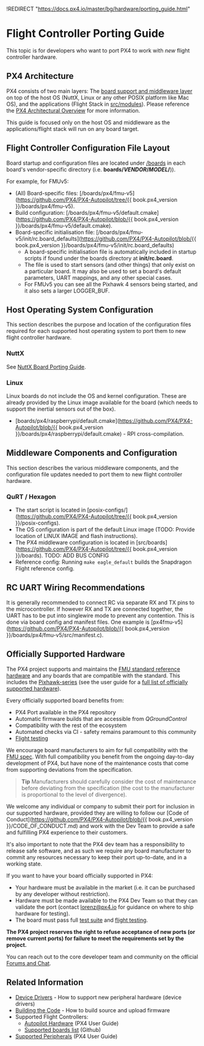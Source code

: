 !REDIRECT "https://docs.px4.io/master/bg/hardware/porting_guide.html"

# Flight Controller Porting Guide

This topic is for developers who want to port PX4 to work with *new* flight controller hardware.

## PX4 Architecture

PX4 consists of two main layers: The [board support and middleware layer](../middleware/README.md) on top of the host OS (NuttX, Linux or any other POSIX platform like Mac OS), and the applications (Flight Stack in [src/modules](https://github.com/PX4/PX4-Autopilot/tree/master/src/modules)\). Please reference the [PX4 Architectural Overview](../concept/architecture.md) for more information.

This guide is focused only on the host OS and middleware as the applications/flight stack will run on any board target.

## Flight Controller Configuration File Layout

Board startup and configuration files are located under [/boards](https://github.com/PX4/PX4-Autopilot/tree/master/boards/) in each board's vendor-specific directory (i.e. **boards/*VENDOR*/*MODEL*/**)).

For example, for FMUv5:

* (All) Board-specific files: [/boards/px4/fmu-v5](https://github.com/PX4/PX4-Autopilot/tree/{{ book.px4_version }}/boards/px4/fmu-v5). 
* Build configuration: [/boards/px4/fmu-v5/default.cmake](https://github.com/PX4/PX4-Autopilot/blob/{{ book.px4_version }}/boards/px4/fmu-v5/default.cmake).
* Board-specific initialisation file: [/boards/px4/fmu-v5/init/rc.board_defaults](https://github.com/PX4/PX4-Autopilot/blob/{{ book.px4_version }}/boards/px4/fmu-v5/init/rc.board_defaults) 
  * A board-specific initialisation file is automatically included in startup scripts if found under the boards directory at **init/rc.board**.
  * The file is used to start sensors (and other things) that only exist on a particular board. It may also be used to set a board's default parameters, UART mappings, and any other special cases.
  * For FMUv5 you can see all the Pixhawk 4 sensors being started, and it also sets a larger LOGGER_BUF. 

## Host Operating System Configuration

This section describes the purpose and location of the configuration files required for each supported host operating system to port them to new flight controller hardware.

### NuttX

See [NuttX Board Porting Guide](porting_guide_nuttx.md).

### Linux

Linux boards do not include the OS and kernel configuration. These are already provided by the Linux image available for the board (which needs to support the inertial sensors out of the box).

* [boards/px4/raspberrypi/default.cmake](https://github.com/PX4/PX4-Autopilot/blob/{{ book.px4_version }}/boards/px4/raspberrypi/default.cmake) - RPI cross-compilation. 

## Middleware Components and Configuration

This section describes the various middleware components, and the configuration file updates needed to port them to new flight controller hardware.

### QuRT / Hexagon

* The start script is located in [posix-configs/](https://github.com/PX4/PX4-Autopilot/tree/{{ book.px4_version }}/posix-configs).
* The OS configuration is part of the default Linux image (TODO: Provide location of LINUX IMAGE and flash instructions).
* The PX4 middleware configuration is located in [src/boards](https://github.com/PX4/PX4-Autopilot/tree/{{ book.px4_version }}/boards). TODO: ADD BUS CONFIG 
* Reference config: Running `make eagle_default` builds the Snapdragon Flight reference config.

## RC UART Wiring Recommendations

It is generally recommended to connect RC via separate RX and TX pins to the microcontroller. If however RX and TX are connected together, the UART has to be put into singlewire mode to prevent any contention. This is done via board config and manifest files. One example is [px4fmu-v5](https://github.com/PX4/PX4-Autopilot/blob/{{ book.px4_version }}/boards/px4/fmu-v5/src/manifest.c).

## Officially Supported Hardware

The PX4 project supports and maintains the [FMU standard reference hardware](../hardware/reference_design.md) and any boards that are compatible with the standard. This includes the [Pixhawk-series](https://docs.px4.io/master/en/flight_controller/pixhawk_series.html) (see the user guide for a [full list of officially supported hardware](https://docs.px4.io/master/en/flight_controller/)).

Every officially supported board benefits from:

* PX4 Port available in the PX4 repository
* Automatic firmware builds that are accessible from *QGroundControl*
* Compatibility with the rest of the ecosystem
* Automated checks via CI - safety remains paramount to this community
* [Flight testing](../test_and_ci/test_flights.md)

We encourage board manufacturers to aim for full compatibility with the [FMU spec](https://pixhawk.org/). With full compatibility you benefit from the ongoing day-to-day development of PX4, but have none of the maintenance costs that come from supporting deviations from the specification.

> **Tip** Manufacturers should carefully consider the cost of maintenance before deviating from the specification (the cost to the manufacturer is proportional to the level of divergence).

We welcome any individual or company to submit their port for inclusion in our supported hardware, provided they are willing to follow our [Code of Conduct](https://github.com/PX4/PX4-Autopilot/blob/{{ book.px4_version }}/CODE_OF_CONDUCT.md) and work with the Dev Team to provide a safe and fulfilling PX4 experience to their customers.

It's also important to note that the PX4 dev team has a responsibility to release safe software, and as such we require any board manufacturer to commit any resources necessary to keep their port up-to-date, and in a working state.

If you want to have your board officially supported in PX4:

* Your hardware must be available in the market (i.e. it can be purchased by any developer without restriction).
* Hardware must be made available to the PX4 Dev Team so that they can validate the port (contact <lorenz@px4.io> for guidance on where to ship hardware for testing).
* The board must pass full [test suite](../test_and_ci/README.md) and [flight testing](../test_and_ci/test_flights.md).

**The PX4 project reserves the right to refuse acceptance of new ports (or remove current ports) for failure to meet the requirements set by the project.**

You can reach out to the core developer team and community on the official [Forums and Chat](../README.md#support).

## Related Information

* [Device Drivers](../middleware/drivers.md) - How to support new peripheral hardware (device drivers)
* [Building the Code](../setup/building_px4.md) - How to build source and upload firmware 
* Supported Flight Controllers: 
  * [Autopilot Hardware](https://docs.px4.io/master/en/flight_controller/) (PX4 User Guide)
  * [Supported boards list](https://github.com/PX4/PX4-Autopilot/#supported-hardware) (Github)
* [Supported Peripherals](https://docs.px4.io/master/en/peripherals/) (PX4 User Guide)